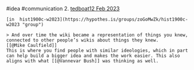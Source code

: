 #idea #communication 
2. [tedboat](https://hypothes.is/users/tedboat "username")[12 Feb 2023](https://hypothes.is/a/7LnIgKqjEe2XUDepiWHdgA "date")
    
    [in  hist1900c-w2023](https://hypothes.is/groups/zoGoMwZk/hist1900c-w2023 "group")
    
    > And over time the wiki became a representation of things you knew, connected to other people’s wikis about things they knew.
    [[@Mike Caulfield]]
    This is where you find people with similar ideologies, which in part can help build a bigger idea and makes the work easier. This also aligns with what [[@Vannevar Bush]] was thinking as well.


